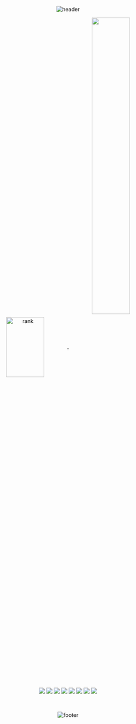 <div align="center">

![header](https://capsule-render.vercel.app/api?type=waving&color=gradient&height=160&section=header&text=JaeYoon's%20GitHub&fontAlign=50&fontAlignY=63&fontSize=90&fontColor=FE9A2E)



<a href="https://opgc.me/#/users/JaeYooooon" target="_blank">
<img align="center" width="45%" height="160px" src="https://api.opgc.me/githubs/users/JaeYooooon/tag/?theme=prism" alt="rank" />
</a>


<a href="https://github.com/JaeYooooon">
    
<img align="center" width="45%" src="https://github-readme-stats-git-masterrstaa-rickstaa.vercel.app/api?username=JaeYooooon&&show_icons=true&theme=cobalt"/>
</a>
<br><br>
  <p> 
      <img src="https://img.shields.io/badge/Java-000000?style=flat-square&logo=OpenJDK&logoColor=white"/></a>
      <img src="https://img.shields.io/badge/Spring Boot-000000?style=flat-square&logo=Spring Boot&logoColor=6DB33F"/></a>
      <img src="https://img.shields.io/badge/Mysql-000000?style=flat-square&logo=MySql&logoColor=2496ED"/></a>
      <img src="https://img.shields.io/badge/Redis-000000?style=flat-square&logo=Redis&logoColor=DC382D"/></a>
      <img src="https://img.shields.io/badge/Docker-000000?style=flat-square&logo=Docker&logoColor=#2496ED"/></a>
      <img src="https://img.shields.io/badge/AWS-000000?style=flat-square&logo=Amazon AWS&logoColor=232F3E"/></a>
      <img src="https://img.shields.io/badge/GitHub-000000?style=flat-square&logo=GitHub&logoColor=#181717"/></a>
      <img src="https://img.shields.io/badge/Intellij IDEA-000000?style=flat-square&logo=intellijidea&logoColor=#000000"/></a>
  </p>
</div>

<!--
[![Top Langs](https://github-readme-stats.vercel.app/api/top-langs/?username=JaeYooooon&layout=compact)](https://github.com/JaeYooooon/github-readme-stats)


```
class Profile {
    static final String USERNAME = "JaeYoooon";
    static final Map<TechStack, String> TECH_STACK_MAP = Map.of(
     
        Backend, Set.of(
            "java", "Spring Boot", "JPA", "myBatis"
        ),
            
        Frontend, Set.of(
            "jsp", "JQuery",
            "HTML", "CSS", "BootStrap"
        ),
            
        Database, Set.of(
            "Mysql"
        )
        
        ETC, Set.of(
            "GitHub", "Slack",
            "IntelliJIDEA", "Eclipse", "VisualStudioCode"
        )
    );
}
```-->


<div align="center">
  <br>
    
  ![footer](https://capsule-render.vercel.app/api?section=footer&type=waving&color=gradient)
    
</div>
